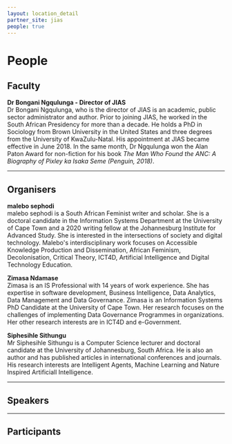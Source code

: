 ```yaml
---
layout: location_detail
partner_site: jias
people: true
---
```


# People
## Faculty
**Dr Bongani Ngqulunga - Director of JIAS**  
Dr Bongani Ngqulunga, who is the director of JIAS is an academic, public sector administrator and author.  Prior to joining JIAS, he worked in the South African Presidency for more than a decade.  He holds a PhD in Sociology from Brown University in the United States and three degrees from the University of KwaZulu-Natal.  His appointment at JIAS became effective in June 2018.  In the same month, Dr Ngqulunga won the Alan Paton Award for non-fiction for his book *The Man Who Found the ANC: A Biography of Pixley ka Isaka Seme (Penguin, 2018)*.

---
## Organisers
**malebo sephodi**  
malebo sephodi is a South African Feminist writer and scholar. She is a doctoral candidate in the Information Systems Department at the University of Cape Town and a 2020 writing fellow at the Johannesburg Institute for Advanced Study. She is interested in the intersections of society and digital technology. Malebo's interdisciplinary work focuses on Accessible Knowledge Production and Dissemination, African Feminism, Decolonisation, Critical Theory, ICT4D, Artificial Intelligence and Digital Technology Education.  

**Zimasa Ndamase**  
Zimasa is an IS Professional with 14 years of work experience. She has expertise in software development, Business Intelligence, Data Analytics, Data Management and Data Governance. Zimasa is an Information Systems PhD Candidate at the University of Cape Town. Her research focuses on the challenges of implementing Data Governance Programmes in organizations. Her other research interests are in ICT4D and e-Government.

**Siphesihle Sithungu**  
Mr Siphesihle Sithungu is a Computer Science lecturer and doctoral candidate at the University of Johannesburg, South Africa. He is also an author and has published articles in international conferences and journals. His research interests are Intelligent Agents, Machine Learning and Nature Inspired Artificiall Intelligence.

---
## Speakers

---
## Participants

